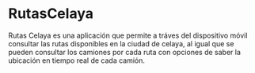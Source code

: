 # RutasCelaya
Rutas Celaya es  una aplicación que permite a tráves del dispositivo móvil consultar las rutas disponibles en la ciudad de celaya, al igual que se pueden consultar los camiones por cada ruta con opciones de saber la ubicación en tiempo real de cada camión.
